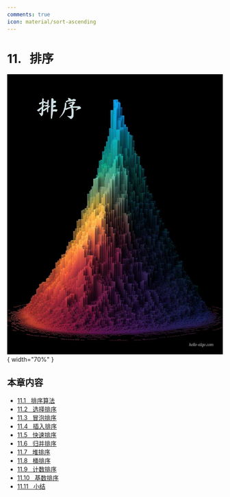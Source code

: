 ```yaml
---
comments: true
icon: material/sort-ascending
---
```


# 11. &nbsp; 排序

<div class="center-table" markdown>

![排序](../assets/covers/chapter_sorting.jpg){ width="70%" }

</div>

## 本章内容

- [11.1 &nbsp; 排序算法](https://www.hello-algo.com/chapter_sorting/sorting_algorithm/)
- [11.2 &nbsp; 选择排序](https://www.hello-algo.com/chapter_sorting/selection_sort/)
- [11.3 &nbsp; 冒泡排序](https://www.hello-algo.com/chapter_sorting/bubble_sort/)
- [11.4 &nbsp; 插入排序](https://www.hello-algo.com/chapter_sorting/insertion_sort/)
- [11.5 &nbsp; 快速排序](https://www.hello-algo.com/chapter_sorting/quick_sort/)
- [11.6 &nbsp; 归并排序](https://www.hello-algo.com/chapter_sorting/merge_sort/)
- [11.7 &nbsp; 堆排序](https://www.hello-algo.com/chapter_sorting/heap_sort/)
- [11.8 &nbsp; 桶排序](https://www.hello-algo.com/chapter_sorting/bucket_sort/)
- [11.9 &nbsp; 计数排序](https://www.hello-algo.com/chapter_sorting/counting_sort/)
- [11.10 &nbsp; 基数排序](https://www.hello-algo.com/chapter_sorting/radix_sort/)
- [11.11 &nbsp; 小结](https://www.hello-algo.com/chapter_sorting/summary/)
